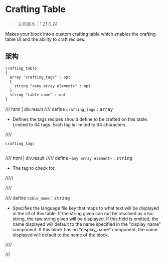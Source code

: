 # Crafting Table

> 文档版本：1.21.0.24

Makes your block into a custom crafting table which enables the crafting table UI and the ability to craft recipes.

## 架构

```mcschema
crafting_table:
{
  array "crafting_tags" : opt
  {
    string "<any array element>" : opt
  }
  string "table_name" : opt
}

```

/// html | div.result
//// define
`crafting_tags`：<samp>array</samp>

- Defines the tags recipes should define to be crafted on this table. Limited to 64 tags. Each tag is limited to 64 characters.


////

<div class="language-text highlight"><span class="filename"><code>crafting_tags</code></span><pre id="__code_1"><span></span></pre></div>

//// html | div.result
///// define
`<any array element>`：<samp>string</samp>

- The tag to check for.


/////


////


//// define
`table_name`：<samp>string</samp>

- Specifies the language file key that maps to what text will be displayed in the UI of this table. If the string given can not be resolved as a loc string, the raw string given will be displayed. If this field is omitted, the name displayed will default to the name specified in the "display_name" component. If this block has no "display_name" component, the name displayed will default to the name of the block.


////


///

